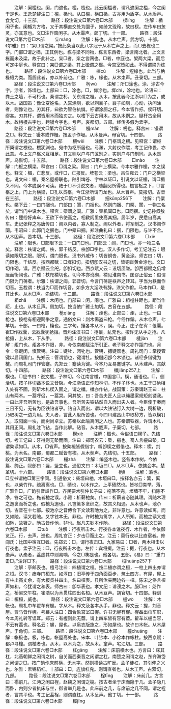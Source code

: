 <!-- { "loadSidebar": true } -->
　　注解：阑槛也。阑，门遮也。槛，栊也。此云阑槛者，谓凡遮阑之槛，今之阑干是也。王逸楚辞注曰：槛，楯也。从曰槛，横曰楯，古亦用为盾字。从木盾声。食允切。十三部。
　　路径：段注说文□第六卷□木部
　　棂línɡ
　　注解：楯闲子也。阑楯为方格，又于其横直交处为圜子，如绮文珑玲，故曰棂。左传车曰怱灵，亦其意也。文□注作窗闲子。从木霝声。郞丁切。十一部。
　　路径：段注说文□第六卷□木部
　　杗mánɡ
　　注解：栋也。从木亡声。武方切。十部。《尔雅》曰：“杗□谓之梁。”按此条当以此八字冠于从木亡声之上，而□去栋也二字。门部□谓之樀，正其例也。栋与梁不同物，栋言东西者，梁言南北者。上文言栋而未及梁，故于此补之。杗□者，杗之言网也。□者，中庭也。架两大梁，而后可定中庭也。释宫曰：杗□谓之梁。其上楹谓之棳。今宫室皆如此。不得谓梁为栋也。
　　路径：段注说文□第六卷□木部
　　梀cù
　　注解：短椽也。此当与桷椽榱为类。而厕此者，亦以补前也。广雅：栋，椽也。从木束声。丑录切。三部。
　　路径：段注说文□第六卷□木部
　　杇wū
　　注解：所□涂也。涂、涂古今字。涂者，饰墙也。土部曰：□，涂也。□，仰涂也。墀chí，涂地也。论语曰：粪土之墙，不可杇也。秦谓之杇，关东谓之槾。从木，按此器今江浙以□为之，或以木。战国策：豫让变姓名，入宫涂厕，欲以刺襄子。襄子如厕，心动，执问涂者，则豫让也。刃其杅，曰欲为智伯执雠。杅谓涂厕之杅。今本皆作扜。侯旰切。缪甚。刃其杅，谓皆用木而独刃之。以榰下云古用木，故从木例之。疑杅古全用木。故杇槾古字也，釫镘今字也。亏声。哀都切。五部。经传多假为盂字。
　　路径：段注说文□第六卷□木部
　　槾màn
　　注解：杇也。释宫曰：镘谓之□。释文云：镘本或作槾。按孟子作墁。从木曼声。母官切。十四部。
　　路径：段注说文□第六卷□木部
　　椳wēi
　　注解：门枢谓之椳。见释宫：谓枢所檃谓之椳也。椳犹渊也。宛中为枢所居也。弓渊，大射仪作隈，考工记作畏，亦此意。与上文户枢义互相足。其文则以户与门区别之，实则户与门制同。从木畏声。乌恢切。十五部。
　　路径：段注说文□第六卷□木部
　　□mào
　　注解：门枢之横梁。释宫曰：□谓之梁。郭曰：门户上横梁。今本尔雅作楣，字之误也。释文：楣，亡悲反。或作□，亡报反。埤苍云：梁也。吕伯雍云：门户之横梁也。说文曰：楣，秦名屋櫋联也。陆引埤苍、字林以证□，引说文以证楣，谓□楣义不同。今本脱误不可读。陆于□不引说文者，随翻阅所得也。椳言枢之下，□言枢之上，门上为横梁，□孔以贯枢，今江浙所谓门龙也。从木冒声。莫报切。古音在三部。
　　路径：段注说文□第六卷□木部
　　捆kǔnp256下
　　注解：门橜也。橜下云：一曰门捆也。门部曰：闑，门捆也。然则门捆、门橜、闑，一物三名矣，谓当门中设木也。释宫：橜谓之闑。广雅：橜机闑□也。□同捆。史记孙叔敖传曰：楚俗好庳车，王欲下令使高之，相敎闾里使高其捆。居半岁，民悉自高其车。史记张释之冯唐传曰：阃以内者，寡人制之。阃以外者，将军制之。汉书阃作闑。韦昭曰：此郭门之捆也。门中橜曰捆。郑注曲礼曰：捆，门限也。与许不合。从木困声。苦本切。十三部。
　　路径：段注说文□第六卷□木部
　　□xiè
　　注解：限也。□部限下云：一曰门□也。门部云：阈，门□也。亦一物三名矣。释宫：柣谓之阈。柣，郭千结反。柣卽□字也。汉人多作切。考工记注云：眼读如限切之限。限切，谓门限也。汉书外戚传：切皆铜沓，黄金涂。师古曰：切，门限也。千结反。按西都赋：□墀扣切。扣切卽汉书之切，皆铜沓黄金涂也。文□切作砌，误。西京赋云金戺，卽扣切也。西京赋又云：设切厓隒。卽西都赋之仍增厓而衡阈也。广雅：柣戺橉切也。切今本亦讹砌，橉见淮南书。匡谬正俗云：俗谓门限为门蒨者。尔雅：柣谓之阈。郭音切。今言门蒨是柣声之转耳。字当为柣而作切音。玉裁谓：柣当为□而作切音。如多方大淫泆有辞。泆又作佾。马本作□，是其比也。从木□声。先结切。十二部。
　　路径：段注说文□第六卷□木部
　　柤zhā
　　注解：木闲也。门部曰：闲，阑也。广雅曰：柤樘柱距也。距当作歫，止也。从木且声。侧加切。按当依广雅士加切。古音在五部。
　　路径：段注说文□第六卷□木部
　　枪qiānɡ
　　注解：歫也。止部曰：歫，止也。一曰枪也。按枪有相迎鬬争之意。通俗文曰：剡木偒盗曰枪。今俗作鎗。从木仓声。七羊切。十部。一曰枪，欀也。三字句。攘各本从木，误。今正。庄子在宥：伧囊。崔□作戕囊，云戕囊犹抢攘。晋灼注汉书曰：抢攘，乱皃也。按许无从手之抢。凡抢攘，上从木，下从手。
　　路径：段注说文□第六卷□木部
　　楗jiàn
　　注解：歫门也。歫各本作限，非。今依南都赋注所引正。老子释文亦作距门也。月令：修键闭，愼管钥。注曰：键牡，闭牝也。管钥，搏键器也。周礼司门：掌授管键以启闭国门。先郑云：管谓钥也，键谓牡。按楗闭卽今木锁也。诸经多借键为楗。而周礼司门作管蹇。先郑云：蹇读为键。今本乃互易蹇键字。从木建声。其献切。十四部。
　　路径：段注说文□第六卷□木部
　　櫼jiānp257上
　　注解：楔也。□应书曰：说文櫼，子林切。今江南言櫼，中国言□。楔，通语也。□，侧洽切。按子林切葢本说文音隐。今江浙语正作知林切，不作子林也。木工于□枘相入处有不固，则斫木札楔入固之，谓之櫼。櫼亦作钻。战国策：苏秦谓赵王曰：柱山有两木。一葢呼侣，一葢哭。问其故，曰：吾苦夫匠人且以绳墨案规矩刻镂我。一曰此非吾所苦也，是故吾事也。吾所苦夫铁钻然自入而出夫人者。今臣使于秦而三日不见，无有为臣铁钻者乎。钻自入而出，谓以大铁钻钉入大树一边，旣析破，乃取树之一边为用。夫人者，言此人冣所苦也。今四川建昌山中取桫方，皆以楔钉入，取阳面一块，而树尚卓立。苏秦以此喻离闲之人也。苏秦谓铁器，许谓木札，其用正同。周礼注飞钻，当作此解。砧音。从木韱声。子廉切。七部。
　　路径：段注说文□第六卷□木部
　　楔xiè
　　注解：櫼也。今俗语曰楔子。先结切。考工记曰：牙得则无槷而固。注曰：郑司农云：槷，榝也。蜀人言榝曰槷。□谓槷读如□。从木，□省声。按槷榝皆假借字，榝卽楔之假借也。释木：楔，荆桃。为木名。南都，蜀都二赋皆有楔。从木契声。先结切。十五部。
　　路径：段注说文□第六卷□木部
　　栅zhà
　　注解：编竖木也。竖各本作树。今依篇、韵正。臤部曰：竖，坚立也。通俗文曰：木垣曰□。从木□声。依韵会本。楚革切。十六部。
　　路径：段注说文□第六卷□木部
　　杝lí
　　注解：落也。□应书谓杝□篱三字同。引通俗文：柴垣曰杝，木垣曰□。按释名亦云：篱，离也，以柴竹作。疏离离也。□，碛也，以木作之。上平碛然也。皆杝□类举。落，广雅作□，广韵引音諩作□。齐民要术引仲长子曰：柂落不完，垣墙不牢，扫除不净，笞之可也。柂者杝之误。小雅：析薪杝矣。传曰：析薪者必随其理。谓随木理之迤衺而析之也。假杝为迤也。凡笆篱多衺织之，故其义相通。从木也声，池尒切。古音在十七部。按池尒之音傅合下文读若阤为之，非许意也。许意读如离，而又如阤。读又若阤。又字铉本无，非也。许时杝为篱字，人人所知。而杝之读又或如阤，故箸之。阤古皆作他，非也。赵凡夫钞本作阤。
　　路径：段注说文□第六卷□木部
　　□tuò
　　注解：行夜所击木。行夜各本讹夜行、木作者，今依御览正。行，去声。巡也。周礼宫正：夕击□而比之。注云：莫行夜以比直宿者。修闾氏：比国中宿互□者。先郑云：□，谓行夜击□。九家易曰：□者，两木相击以行夜也。孟子注云：□，行夜所击木也。左传：宾将掫。注云：掫，行夜也。从木橐声。从橐者，葢虚其中则易响，今之□梆是也。他各切。五部。《易》曰：“重门击□。”注详□下。
　　路径：段注说文□第六卷□木部
　　桓huánp257下
　　注解：亭邮表也。檀弓注曰：四植谓之桓。按二植亦谓之桓，一柱上四出亦谓之桓。汉书：瘗寺门桓东。如淳曰：旧亭传于四角面百步，筑土四方，有屋，屋上有柱出高丈余，有大板贯柱四出，名曰桓表。县所治夹两边各一桓。陈宋之俗言桓声如和，今犹谓之和表。师古曰：卽华表也。孝文纪：诽谤之木。服□曰：尧作之，桥梁交午柱。崔浩以为木贯柱四出名桓。从木亘声。胡官切。十四部。释训曰：桓桓，威也。
　　路径：段注说文□第六卷□木部
　　楃wò
　　注解：木帐也。周礼巾车翟车有楃。字从木。释文及各本从手，非也。释文云：握，刘音屋。贾马皆作幄。考幕人注曰：四合象宫室曰幄。许书无幄有楃。楃葢出巾车职，今本周礼转写误耳。郑云：有楃则此无葢。谓上四车皆有容有葢。翟车以楃当容，不云有葢也。释名云：幄，屋也。以帛衣版施之，形如屋也。故许曰木帐。从木屋声。于角切。三部。
　　路径：段注说文□第六卷□木部
　　橦chuánɡ
　　注解：帐极也。极，栋也，帐屋高处也。宋本、叶钞本、小徐本作帐柱。按西京赋：都卢寻橦。谓植者也。从木，以木为之，故从木。童声。宅江切。三部。
　　路径：段注说文□第六卷□木部
　　杠ɡānɡ
　　注解：床前横木也。方言曰：床其杠，北燕朝鲜之闲谓之树，自关而西秦晋之闲谓之杠，南楚之闲谓之赵，东齐海岱之闲谓之□。按广韵作床前横，无木字。然则横读古旷反。孟子徒杠，其引伸之义也。尔雅：素锦韬杠。丨部曰：□，旌旗杠皃。则谓直者也。从木工声。古双切。九部。
　　路径：段注说文□第六卷□木部
　　桯tīnɡ
　　注解：床前几。方言曰：榻前几，江沔之闲曰桯，赵魏之闲谓之椸。按古者坐于床而隐于几。孟子隐几而卧，内则少者执床与坐，御者举几是也。此床前之几，与席前之几不同。谓之桯者，言其平也。考工记葢桯，则谓直杠。从木呈声。他丁切。十一部。
　　路径：段注说文□第六卷□木部
　　桱jīnɡ

